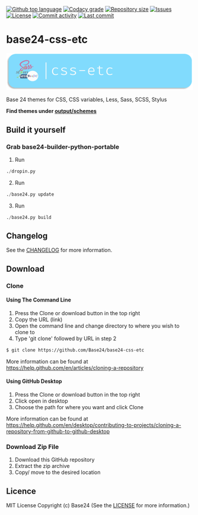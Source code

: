 [![Github top language](https://img.shields.io/github/languages/top/Base24/base24-css-etc.svg?style=for-the-badge)](../../)
[![Codacy grade](https://img.shields.io/codacy/grade/[codacy-proj-id].svg?style=for-the-badge)](https://www.codacy.com/manual/Base24/base24-css-etc)
[![Repository size](https://img.shields.io/github/repo-size/Base24/base24-css-etc.svg?style=for-the-badge)](../../)
[![Issues](https://img.shields.io/github/issues/Base24/base24-css-etc.svg?style=for-the-badge)](../../issues)
[![License](https://img.shields.io/github/license/Base24/base24-css-etc.svg?style=for-the-badge)](/LICENSE.md)
[![Commit activity](https://img.shields.io/github/commit-activity/m/Base24/base24-css-etc.svg?style=for-the-badge)](../../commits/master)
[![Last commit](https://img.shields.io/github/last-commit/Base24/base24-css-etc.svg?style=for-the-badge)](../../commits/master)

# base24-css-etc

<img src="readme-assets/icons/name.png" alt="Project Icon" width="750">

Base 24 themes for CSS, CSS variables, Less, Sass, SCSS, Stylus

**Find themes under [output/schemes](output/schemes)**


## Build it yourself
### Grab base24-builder-python-portable

1. Run
```python
./dropin.py
```
2. Run
```python
./base24.py update
```
3. Run
```python
./base24.py build
```


## Changelog
See the [CHANGELOG](/CHANGELOG.md) for more information.


## Download
### Clone
#### Using The Command Line
1. Press the Clone or download button in the top right
2. Copy the URL (link)
3. Open the command line and change directory to where you wish to
clone to
4. Type 'git clone' followed by URL in step 2
```bash
$ git clone https://github.com/Base24/base24-css-etc
```

More information can be found at
<https://help.github.com/en/articles/cloning-a-repository>

#### Using GitHub Desktop
1. Press the Clone or download button in the top right
2. Click open in desktop
3. Choose the path for where you want and click Clone

More information can be found at
<https://help.github.com/en/desktop/contributing-to-projects/cloning-a-repository-from-github-to-github-desktop>

### Download Zip File

1. Download this GitHub repository
2. Extract the zip archive
3. Copy/ move to the desired location


## Licence
MIT License
Copyright (c) Base24
(See the [LICENSE](/LICENSE.md) for more information.)
